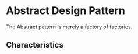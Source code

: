 # Abstract Design Pattern

The Abstract pattern is merely a factory of factories.

## Characteristics
